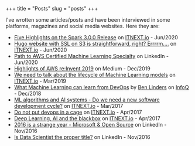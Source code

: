 +++
title = "Posts"
slug = "posts"
+++

I've wrotten some articles/posts and have been interviewed in some platforms, magazines and social media websites. Here they are:

* [Five Highlights on the Spark 3.0.0 Release](https://itnext.io/five-highlights-on-the-spark-3-0-release-ab8775804e4b) on [ITNEXT.io](https://itnext.io) - Jun/2020
* [Hugo website with SSL on S3 is straightforward, right? Errrrm....](https://itnext.io/hugo-website-with-ssl-on-s3-is-straightforward-right-errrrm-369c0f19ab07) on [ITNEXT.io](https://itnext.io) - Jun/2020
* [Path to AWS Certified Machine Learning Specialty](https://www.linkedin.com/pulse/path-aws-certified-machine-learning-specialty-thiago-de-faria/) on LinkedIn - Jun/2020
* [Highlights of AWS re:Invent 2019](https://medium.com/@thiagodefaria/highlights-aws-re-invent-2019-154d89ac5fb9) on Medium - Dec/2019
* [We need to talk about the lifecycle of Machine Learning models](https://itnext.io/https-medium-com-thiagodefaria-we-need-to-talk-about-the-lifecycle-of-machine-learning-models-14538d2c72d9) on [ITNEXT.io](https://itnext.io) - Mar/2019
* [What Machine Learning can learn from DevOps](https://www.infoq.com/articles/machine-learning-learn-devops/) by [Ben Linders](https://www.infoq.com/profile/Ben-Linders/) on [InfoQ](https://www.infoq.com) - Dec/2018
* [ML algorithms and AI systems - Do we need a new software development cycle?](https://itnext.io/ml-algorithms-and-ai-systems-ac28da4e8900) on [ITNEXT.io](https://itnext.io) - Mar/2017
* [Do not put devops in a cage](https://itnext.io/do-not-put-devops-in-a-cage-3604a83821e1) on [ITNEXT.io](https://itnext.io) - Apr/2017
* [Deep Learning, AI and the blackbox](https://itnext.io/deep-learning-ai-the-blackbox-5ed48c3b12b4) on [ITNEXT.io](https://itnext.io) - Apr/2017
* [2016 is a strange year - Microsoft & Open Source](https://www.linkedin.com/in/thiagoavadore/detail/recent-activity/posts/) on LinkedIn - Nov/2016
* [Is Data Scientist the proper title?](https://www.linkedin.com/pulse/data-scientist-proper-title-thiago-assuncao-de-faria/) on LinkedIn - Nov/2016
